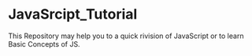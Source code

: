 # JavaSrcipt_Tutorial

This Repository may help you to a quick rivision of JavaScript or to learn Basic Concepts of JS.
